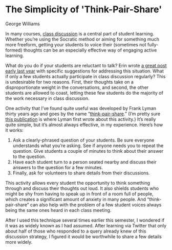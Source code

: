 The Simplicity of 'Think-Pair-Share'
====================================

George Williams

In many courses, [class
discussion](http://chronicle.com/blogs/profhacker/tag/class-discussion)
is a central part of student learning. Whether you’re using the Socratic
method or aiming for something much more freeform, getting your students
to voice their (sometimes not fully-formed) thoughts can be an
especially effective way of engaging active learning.

What do you do if your students are reluctant to talk? Erin wrote [a
great post early last
year](http://chronicle.com/blogs/profhacker/silence-is-golden/22936)
with specific suggestions for addressing this situation. What if only a
few students actually participate in class discussion regularly? This is
undesirable for two reasons. First, their thoughts take on a
disproportionate weight in the conversations, and second, the other
students are allowed to coast, letting these few students do the
majority of the work necessary in class discussion.

One activity that I’ve found quite useful was developed by Frank Lyman
thirty years ago and goes by the name
“[think-pair-share](http://www.google.com/search?q=frank+lyman+think+pair+share).”
(I’m pretty sure [this
publication](http://books.google.com/books?id=2XMyGwAACAAJ) is where
Lyman first wrote about this activity.) It’s really quite simple, but
it’s almost always effective, in my experience. Here’s how it works:

1.  Ask a clearly-phrased question of your students. Be sure everyone
    understands what you’re asking. See if anyone needs you to repeat
    the question. Give students a couple of minutes to think about their
    answer to the question.
2.  Have each student turn to a person seated nearby and discuss their
    answers to the question for a few minutes.
3.  Finally, ask for volunteers to share details from their discussions.

This activity allows every student the opportunity to think something
through and discuss their thoughts out loud. It also shields students
who might be shy from having to speak up in front of a room full of
people, which creates a significant amount of anxiety in many people.
And “think-pair-share” can also help with the problem of a few student
voices always being the same ones heard in each class meeting.

After I used this technique several times earlier this semester, I
wondered if it was as widely known as I had assumed. After learning via
Twitter that only about half of those who responded to a query already
knew of this discussion strategy, I figured it would be worthwhile to
share a few details more widely.
